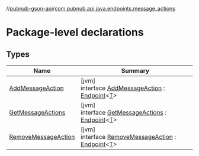 //[pubnub-gson-api](../../index.md)/[com.pubnub.api.java.endpoints.message_actions](index.md)

# Package-level declarations

## Types

| Name | Summary |
|---|---|
| [AddMessageAction](-add-message-action/index.md) | [jvm]<br>interface [AddMessageAction](-add-message-action/index.md) : [Endpoint](../com.pubnub.api.java.endpoints/-endpoint/index.md)&lt;[T](../com.pubnub.api.java.endpoints/-endpoint/index.md)&gt; |
| [GetMessageActions](-get-message-actions/index.md) | [jvm]<br>interface [GetMessageActions](-get-message-actions/index.md) : [Endpoint](../com.pubnub.api.java.endpoints/-endpoint/index.md)&lt;[T](../com.pubnub.api.java.endpoints/-endpoint/index.md)&gt; |
| [RemoveMessageAction](-remove-message-action/index.md) | [jvm]<br>interface [RemoveMessageAction](-remove-message-action/index.md) : [Endpoint](../com.pubnub.api.java.endpoints/-endpoint/index.md)&lt;[T](../com.pubnub.api.java.endpoints/-endpoint/index.md)&gt; |

